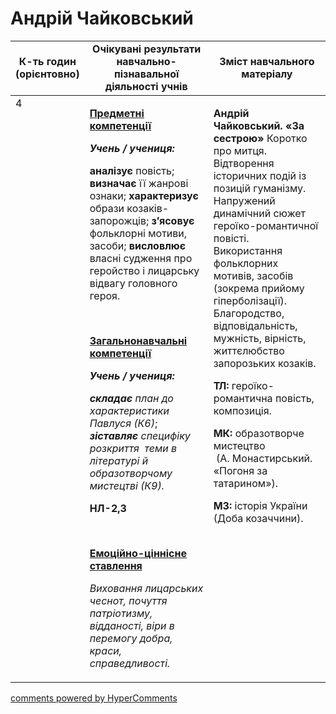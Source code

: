 <div id="hypercomments_widget" class="js-hypercomments-widget invisible"></div>

# Андрій Чайковський

<table>
  <tr>
    <td width="10%" align="center"><b>К-ть годин (орієнтовно)</b></td>
    <td width="45%" align="center"><b>Очікувані результати навчально-пізнавальної діяльності учнів</b></td>
    <td width="45%" align="center"><b>Зміст навчального матеріалу</b></td>
  </tr>
<tbody>
  <tr>
<td width="10%" style="vertical-align:top !important;">4</td>
    <td width="45%" style="vertical-align:top !important;">
<p><strong><u>Предметні компетенції </u></strong></p>
<p><strong><em>Учень / учениця: </em></strong></p>
<p><strong>аналізує</strong> повість; <strong>визначає</strong> її жанрові ознаки; <strong>характеризує </strong>образи козаків-запорожців; <strong>з&rsquo;ясовує</strong> фольклорні мотиви, засоби; <strong>висловлює </strong>власні судження про геройство і лицарську відвагу головного героя.</p>
<p><strong><em>&nbsp;</em></strong></p>
<p><strong><u>Загальнонавчальні компетенції</u></strong></p>
<p><strong><em>Учень / учениця: </em></strong></p>
<p><strong><em>складає </em></strong><em>план до характеристики Павлуся (К6)</em>; <strong><em>зіставляє </em></strong><em>специфіку розкриття&nbsp; теми в літературі й образотворчому мистецтві (К9).</em></p>
<p><strong>НЛ-2,3</strong></p>
<p><em>&nbsp;</em></p>
<p><strong><u>Емоційно-ціннісне ставлення</u></strong></p>
<p><em>Виховання лицарських чеснот, почуття патріотизму, відданості, віри в перемогу добра, краси, справедливості.</em></p>
</td>
    <td width="45%" style="vertical-align:top !important;">
<p><strong>Андрій Чайковський. &laquo;За сестрою&raquo;</strong> Коротко про митця. Відтворення історичних подій із позицій гуманізму. Напружений динамічний сюжет героїко-романтичної повісті. Використання фольклорних мотивів, засобів (зокрема прийому гіперболізації). Благородство, відповідальність, мужність, вірність, життєлюбство запорозьких козаків.<br /> </p>
<p><strong>ТЛ:</strong> героїко-романтична повість, композиція.</p>
<p><strong>МК: </strong>образотворче мистецтво<br /> &nbsp;(А. Монастирський. &laquo;Погоня за татарином&raquo;).</p>
<p><strong>МЗ: </strong>історія України (Доба козаччини).</p> </td>
  </tr>
</tbody>
</table>

<div class="js-hypercomments-container">
<a href="http://hypercomments.com" class="hc-link" title="comments widget">comments powered by HyperComments</a>
</div>